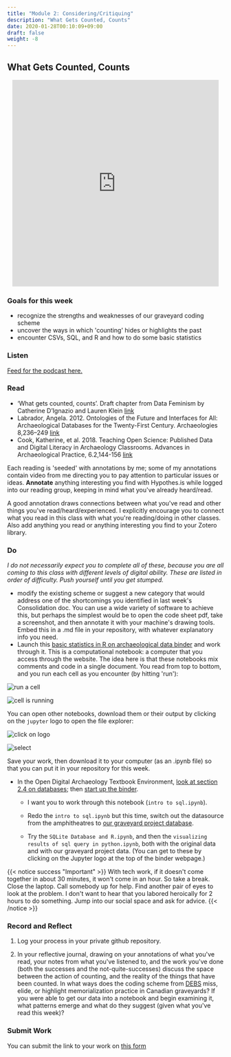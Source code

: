 ```yaml
---
title: "Module 2: Considering/Critiquing"
description: "What Gets Counted, Counts"
date: 2020-01-28T00:10:09+09:00
draft: false
weight: -8
---
```

## What Gets Counted, Counts

<p align="center"><iframe id="vp1dKyin" title="Video Player" width="480" height="480" frameborder="0" src="https://s3.amazonaws.com/embed.animoto.com/play.html?w=swf/production/vp1&e=1594149967&f=dKyinzRRGGSKAfLkkhPFKA&d=0&m=p&r=360x360+480x480+720x720&volume=100&start_res=720x720&i=m&asset_domain=s3-p.animoto.com&animoto_domain=animoto.com&options=" allowfullscreen></iframe></p>

### Goals for this week

- recognize the strengths and weaknesses of our graveyard coding scheme
- uncover the ways in which 'counting' hides or highlights the past
- encounter CSVs, SQL, and R and how to do some basic statistics

### Listen

[Feed for the podcast here.]()

### Read

+ ‘What gets counted, counts’. Draft chapter from Data Feminism by Catherine D’Ignazio and Lauren Klein [link](https://bookbook.pubpub.org/pub/rykaknh1/release/4)
+ Labrador, Angela. 2012. Ontologies of the Future and Interfaces for All: Archaeological Databases for the Twenty-First Century. Archaeologies 8,236–249 [link](https://link.springer.com/article/10.1007/s11759-012-9203-2)
+ Cook, Katherine, et al. 2018.  Teaching Open Science: Published Data and Digital Literacy in Archaeology Classrooms. Advances in Archaeological Practice, 6.2,144-156 [link](https://www.cambridge.org/core/journals/advances-in-archaeological-practice/article/teaching-open-science-published-data-and-digital-literacy-in-archaeology-classrooms/8404682E019727CCF43416B81E4E9092/core-reader)

Each reading is 'seeded' with annotations by me; some of my annotations contain video from me directing you to pay attention to particular issues or ideas. **Annotate** anything interesting you find with Hypothes.is while logged into our reading group, keeping in mind what you've already heard/read.

A good annotation draws connections between what you've read and other things you've read/heard/experienced. I explicitly encourage you to connect what you read in this class with what you're reading/doing in other classes. Also add anything you read or anything interesting you find to your Zotero library.

### Do

_I do not necessarily expect you to complete all of these, because you are all coming to this class with different levels of digital ability. These are listed in order of difficulty. Push yourself until you get stumped._

- modify the existing scheme or suggest a new category that would address one of the shortcomings you identified in last week's Consolidation doc. You can use a wide variety of software to achieve this, but perhaps the simplest would be to open the code sheet pdf, take a screenshot, and then annotate it with your machine's drawing tools. Embed this in a .md file in your repository, with whatever explanatory info you need.
- Launch this [basic statistics in R on archaeological data binder](#) and work through it. This is a computational notebook: a computer that you access through the website. The idea here is that these notebooks mix comments and code in a single document. You read from top to bottom, and you run each cell as you encounter (by hitting 'run'):

![run a cell](/images/notebooks/notebook1.png)

![cell is running](/images/notebooks/notebook2.png)

You can open other notebooks, download them or their output by clicking on the `jupyter` logo to open the file explorer:

![click on logo](/images/notebooks/notebooks3.png)

![select](/images/notebooks/notebooks4.png)

Save your work, then download it to your computer (as an .ipynb file) so that you can put it in your repository for this week.

- In the Open Digital Archaeology Textbook Environment, [look at section 2.4 on databases](https://o-date.github.io/draft/book/arranging-and-storing-data-for-the-long-haul-databases.html); then [start up the binder](https://mybinder.org/v2/gh/o-date/sqlite/master?filepath=intro%20to%20sql.ipynb).

  + I want you to work through this notebook (`intro to sql.ipynb`).

  - Redo the `intro to sql.ipynb` but this time, switch out the datasource from the amphitheatres to [our graveyard project database](#).

  - Try the `SQLite Database and R.ipynb`, and then the `visualizing results of sql query in python.ipynb`, both with the original data and with our graveyard project data. (You can get to these by clicking on the Jupyter logo at the top of the binder webpage.)

{{< notice success "Important" >}} With tech work, if it doesn't come together in about 30 minutes, it won't come in an hour. So take a break. Close the laptop. Call somebody up for help. Find another pair of eyes to look at the problem. I don't want to hear that you labored heroically for 2 hours to do something. Jump into our social space and ask for advice.
{{< /notice >}}

### Record and Reflect

1. Log your process in your private github repository.

2. In your reflective journal, drawing on your annotations of what you've read, your notes from what you've listened to, and the work you've done (both the successes and the not-quite-successes) discuss the space between the action of counting, and the reality of the things that have been counted. In what ways does the coding scheme from [DEBS](https://debs.ac.uk) miss, elide, or highlight memorialization practice in Canadian graveyards? If you were able to get our data into a notebook and begin examining it, what patterns emerge and what do they suggest (given what you've read this week)?

### Submit Work

You can submit the link to your work on [this form](#)
